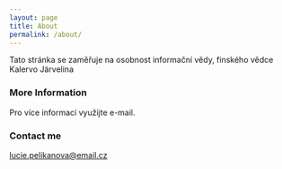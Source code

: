 ```yaml
---
layout: page
title: About
permalink: /about/
---
```


Tato stránka se zaměřuje na osobnost informační vědy, finského vědce Kalervo Järvelina

### More Information

Pro více informací využijte e-mail.

### Contact me

[lucie.pelikanova@email.cz](mailto:email@domain.com)
